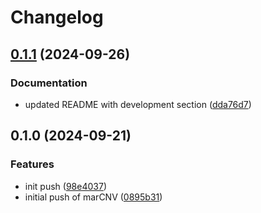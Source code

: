 # Changelog

## [0.1.1](https://github.com/cuspuk/genovisio_MarCNV/compare/v0.1.0...v0.1.1) (2024-09-26)


### Documentation

* updated README with development section ([dda76d7](https://github.com/cuspuk/genovisio_MarCNV/commit/dda76d7dbe2a5c6be196362dc5e7ad5816624be8))

## 0.1.0 (2024-09-21)


### Features

* init push ([98e4037](https://github.com/cuspuk/genovisio_MarCNV/commit/98e403741144c4da33b5437240fbab2e217b929b))
* initial push of marCNV ([0895b31](https://github.com/cuspuk/genovisio_MarCNV/commit/0895b31ea1021fcd6b5cea4dcb6cad79ae343585))
